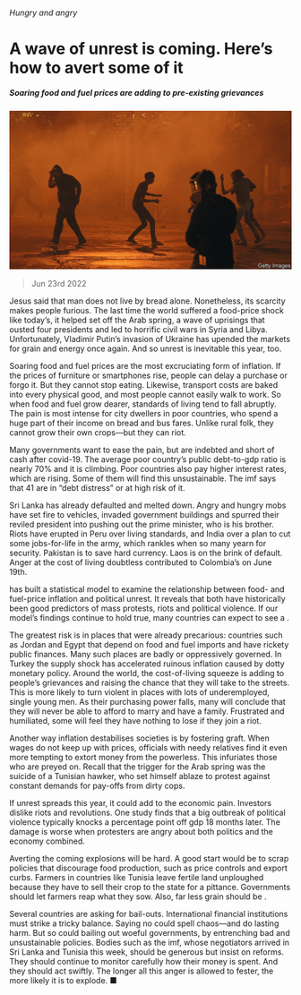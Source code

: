 ###### Hungry and angry

# A wave of unrest is coming. Here’s how to avert some of it 

##### Soaring food and fuel prices are adding to pre-existing grievances 

![image](images/20220625_LDP002.jpg) 

> Jun 23rd 2022 

Jesus said that man does not live by bread alone. Nonetheless, its scarcity makes people furious. The last time the world suffered a food-price shock like today’s, it helped set off the Arab spring, a wave of uprisings that ousted four presidents and led to horrific civil wars in Syria and Libya. Unfortunately, Vladimir Putin’s invasion of Ukraine has upended the markets for grain and energy once again. And so unrest is inevitable this year, too. 

Soaring food and fuel prices are the most excruciating form of inflation. If the prices of furniture or smartphones rise, people can delay a purchase or forgo it. But they cannot stop eating. Likewise, transport costs are baked into every physical good, and most people cannot easily walk to work. So when food and fuel grow dearer, standards of living tend to fall abruptly. The pain is most intense for city dwellers in poor countries, who spend a huge part of their income on bread and bus fares. Unlike rural folk, they cannot grow their own crops—but they can riot. 

Many governments want to ease the pain, but are indebted and short of cash after covid-19. The average poor country’s public debt-to-gdp ratio is nearly 70% and it is climbing. Poor countries also pay higher interest rates, which are rising. Some of them will find this unsustainable. The imf says that 41 are in “debt distress” or at high risk of it.

Sri Lanka has already defaulted and melted down. Angry and hungry mobs have set fire to vehicles, invaded government buildings and spurred their reviled president into pushing out the prime minister, who is his brother. Riots have erupted in Peru over living standards, and India over a plan to cut some jobs-for-life in the army, which rankles when so many yearn for security. Pakistan is  to save hard currency. Laos is on the brink of default. Anger at the cost of living doubtless contributed to Colombia’s  on June 19th.

 has built a statistical model to examine the relationship between food- and fuel-price inflation and political unrest. It reveals that both have historically been good predictors of mass protests, riots and political violence. If our model’s findings continue to hold true, many countries can expect to see a  . 

The greatest risk is in places that were already precarious: countries such as Jordan and Egypt that depend on food and fuel imports and have rickety public finances. Many such places are badly or oppressively governed. In Turkey the supply shock has accelerated ruinous inflation caused by dotty monetary policy. Around the world, the cost-of-living squeeze is adding to people’s grievances and raising the chance that they will take to the streets. This is more likely to turn violent in places with lots of underemployed, single young men. As their purchasing power falls, many will conclude that they will never be able to afford to marry and have a family. Frustrated and humiliated, some will feel they have nothing to lose if they join a riot. 

Another way inflation destabilises societies is by fostering graft. When wages do not keep up with prices, officials with needy relatives find it even more tempting to extort money from the powerless. This infuriates those who are preyed on. Recall that the trigger for the Arab spring was the suicide of a Tunisian hawker, who set himself ablaze to protest against constant demands for pay-offs from dirty cops.

If unrest spreads this year, it could add to the economic pain. Investors dislike riots and revolutions. One study finds that a big outbreak of political violence typically knocks a percentage point off gdp 18 months later. The damage is worse when protesters are angry about both politics and the economy combined.

Averting the coming explosions will be hard. A good start would be to scrap policies that discourage food production, such as price controls and export curbs. Farmers in countries like Tunisia leave fertile land unploughed because they have to sell their crop to the state for a pittance. Governments should let farmers reap what they sow. Also, far less grain should be .

Several countries are asking for bail-outs. International financial institutions must strike a tricky balance. Saying no could spell chaos—and do lasting harm. But so could bailing out woeful governments, by entrenching bad and unsustainable policies. Bodies such as the imf, whose negotiators arrived in Sri Lanka and Tunisia this week, should be generous but insist on reforms. They should continue to monitor carefully how their money is spent. And they should act swiftly. The longer all this anger is allowed to fester, the more likely it is to explode. ■

